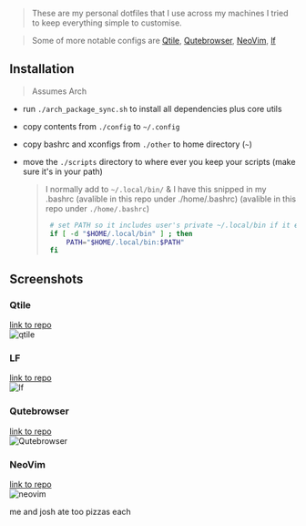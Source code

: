 > These are my personal dotfiles that I use across my machines I tried to keep everything simple to customise.

> Some of more notable configs are [Qtile](https://gitlab.com/captainblue01/dotfiles/-/tree/main/config/qtile), [Qutebrowser](https://gitlab.com/captainblue01/dotfiles/-/tree/main/config/qutebrowser), [NeoVim](https://gitlab.com/captainblue01/dotfiles/-/tree/main/config/nvim), [lf](https://gitlab.com/captainblue01/dotfiles/-/tree/main/config/lf) 
 

## Installation

> Assumes Arch

- run `./arch_package_sync.sh` to install all dependencies plus core utils
- copy contents from `./config` to `~/.config`
- copy bashrc and xconfigs from `./other` to home directory (`~`)
- move the `./scripts` directory to where ever you keep your scripts (make sure it's in your path) 

  > I normally add to `~/.local/bin/` & I have this snipped in my .bashrc (avalible in this repo under ./home/.bashrc) (avalible in this repo under `./home/.bashrc`)
  >
  > ```bash
  >  # set PATH so it includes user's private ~/.local/bin if it exists
  >  if [ -d "$HOME/.local/bin" ] ; then
  >      PATH="$HOME/.local/bin:$PATH"
  >  fi
  > ```

## Screenshots

### Qtile
[link to repo](https://gitlab.com/captainblue01/dotfiles/-/tree/main/config/qtile) <br>
![qtile](https://i.imgur.com/CorPYfL.png) 
### LF
[link to repo](https://gitlab.com/captainblue01/dotfiles/-/tree/main/config/lf)<br>
![lf](https://i.imgur.com/mJbSLGT.png) 
### Qutebrowser
[link to repo](https://gitlab.com/captainblue01/dotfiles/-/tree/main/config/qutebrowser) <br>
![Qutebrowser](https://i.imgur.com/wdroZeY.png)  
### NeoVim
[link to repo](https://gitlab.com/captainblue01/dotfiles/-/tree/main/config/nvim) <br>
![neovim](https://i.imgur.com/Rd4OgU9.png) 



me and josh ate too pizzas each
